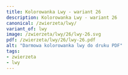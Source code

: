 ```yaml
---
title: Kolorowanka Lwy - wariant 26
description: Kolorowanka Lwy - wariant 26
canonical: /zwierzeta/lwy/
variant_of: lwy
image: /zwierzeta/lwy/26/lwy-26.svg
pdf: /zwierzeta/lwy/26/lwy-26.pdf
alt: "Darmowa kolorowanka lwy do druku PDF"
tags:
- zwierzeta
- lwy
---
```

